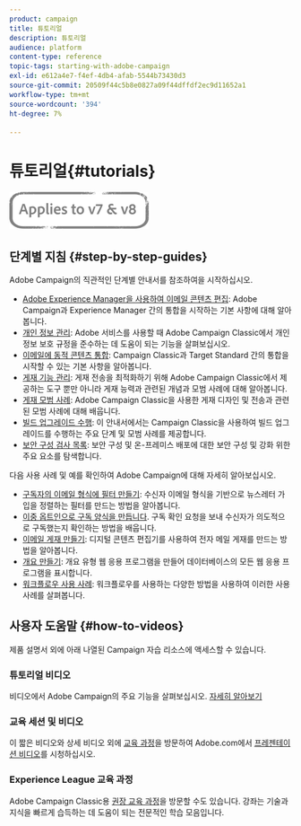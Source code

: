 ```yaml
---
product: campaign
title: 튜토리얼
description: 튜토리얼
audience: platform
content-type: reference
topic-tags: starting-with-adobe-campaign
exl-id: e612a4e7-f4ef-4db4-afab-5544b73430d3
source-git-commit: 20509f44c5b8e0827a09f44dffdf2ec9d11652a1
workflow-type: tm+mt
source-wordcount: '394'
ht-degree: 7%

---
```


# 튜토리얼{#tutorials}

![](../../assets/common.svg)

## 단계별 지침 {#step-by-step-guides}

Adobe Campaign의 직관적인 단계별 안내서를 참조하여을 시작하십시오.

* [Adobe Experience Manager을 사용하여 이메일 콘텐츠 편집](https://helpx.adobe.com/campaign/kb/acc-aem.html): Adobe Campaign과 Experience Manager 간의 통합을 시작하는 기본 사항에 대해 알아봅니다.
* [개인 정보 관리](https://helpx.adobe.com/kr/campaign/kb/acc-privacy.html): Adobe 서비스를 사용할 때 Adobe Campaign Classic에서 개인 정보 보호 규정을 준수하는 데 도움이 되는 기능을 살펴보십시오.
* [이메일에 동적 콘텐츠 통합](https://experienceleague.adobe.com/docs/campaign-classic/using/integrating-with-adobe-experience-cloud/adobe-target/inserting-a-dynamic-image.html): Campaign Classic과 Target Standard 간의 통합을 시작할 수 있는 기본 사항을 알아봅니다.
* [게재 기능 관리](../../delivery/using/about-deliverability.md): 게재 전송을 최적화하기 위해 Adobe Campaign Classic에서 제공하는 도구 뿐만 아니라 게재 능력과 관련된 개념과 모범 사례에 대해 알아봅니다.
* [게재 모범 사례](../../delivery/using/delivery-best-practices.md): Adobe Campaign Classic을 사용한 게재 디자인 및 전송과 관련된 모범 사례에 대해 배웁니다.
* [빌드 업그레이드 수행](https://helpx.adobe.com/kr/campaign/kb/acc-build-upgrade.html): 이 안내서에서는 Campaign Classic을 사용하여 빌드 업그레이드를 수행하는 주요 단계 및 모범 사례를 제공합니다.
* [보안 구성 검사 목록](https://helpx.adobe.com/kr/campaign/kb/acc-security.html): 보안 구성 및 온-프레미스 배포에 대한 보안 구성 및 강화 위한 주요 요소를 탐색합니다.

다음 사용 사례 및 예를 확인하여 Adobe Campaign에 대해 자세히 알아보십시오.

* [구독자의 이메일 형식에 필터 만들기](../../platform/using/use-case.md#creating-a-filter-on-the-email-format-of-subscribers): 수신자 이메일 형식을 기반으로 뉴스레터 가입을 정렬하는 필터를 만드는 방법을 알아봅니다.
* [이중 옵트인으로 구독 양식을 만듭니다](../../web/using/use-cases--web-forms.md#create-a-subscription--form-with-double-opt-in). 구독 확인 요청을 보내 수신자가 의도적으로 구독했는지 확인하는 방법을 배웁니다.
* [이메일 게재 만들기](../../web/using/use-case--creating-an-email-delivery.md): 디지털 콘텐츠 편집기를 사용하여 전자 메일 게재를 만드는 방법을 알아봅니다.
* [개요 만들기](../../web/using/use-cases--creating-overviews.md): 개요 유형 웹 응용 프로그램을 만들어 데이터베이스의 모든 웹 응용 프로그램을 표시합니다.
* [워크플로우 사용 사례](../../workflow/using/about-workflow-use-cases.md): 워크플로우를 사용하는 다양한 방법을 사용하여 이러한 사용 사례를 살펴봅니다.

## 사용자 도움말 {#how-to-videos}

제품 설명서 외에 아래 나열된 Campaign 자습 리소스에 액세스할 수 있습니다.

### 튜토리얼 비디오

비디오에서 Adobe Campaign의 주요 기능을 살펴보십시오. [자세히 알아보기](https://experienceleague.adobe.com/docs/campaign-classic-learn/tutorials/overview.html?lang=ko)

### 교육 세션 및 비디오

이 짧은 비디오와 상세 비디오 외에 [교육 과정](https://learning.adobe.com/catalog.html)을 방문하여 Adobe.com에서 [프레젠테이션 비디오](https://www.adobe.com/training/video.html)를 시청하십시오.

### Experience League 교육 과정

Adobe Campaign Classic용 [권장 교육 과정](https://experienceleague.adobe.com/?lang=en#dashboard/learning)을 방문할 수도 있습니다. 강좌는 기술과 지식을 빠르게 습득하는 데 도움이 되는 전문적인 학습 모음입니다.

